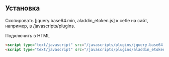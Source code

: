 ## Установка

Скопировать [jquery.base64.min, aladdin_etoken.js] к себе на сайт, например, в
/javascripts/plugins.

Подключить в HTML
```html
<script type="text/javascript" src="/javascripts/plugins/jquery.base64.min.js"></script>
<script type="text/javascript" src="/javascripts/plugins/aladdin_etoken.js"></script>
```
